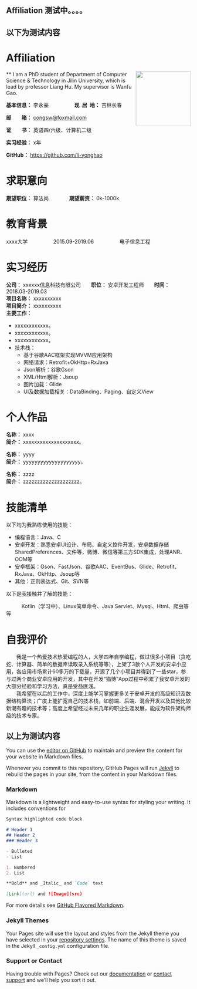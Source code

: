 ## Affiliation  测试中。。。。
## 以下为测试内容
<h1>Affiliation</h1>

<div style="float:right">
    <img src="https://images.unsplash.com/photo-1600806513186-61431e16bf13?ixlib=rb-1.2.1&ixid=eyJhcHBfaWQiOjEyMDd9&auto=format&fit=crop&w=334&q=80" width="150">
</div>

** I am a PhD student of Department of Computer Science & Technology in Jilin University, which is lead by professor Liang Hu. My supervisor is Wanfu Gao.

**基本信息：** 李永豪&emsp;&emsp;&emsp;&emsp;&emsp;**现&ensp;居&ensp;地：** 吉林长春

**邮&emsp;&emsp;箱：** congsw@foxmail.com

**证&emsp;&emsp;书：** 英语四/六级、计算机二级&emsp;&emsp;&emsp;&emsp;&ensp;

**实习经验：** x年

**GitHub：** https://github.com/li-yonghao 

<h1>求职意向</h1>

**期望职位：** 算法岗&emsp;&emsp;&emsp;&emsp;**期望薪资：** 0k-1000k

<h1>教育背景</h1>

xxxx大学&emsp;&emsp;&emsp;&emsp;&emsp;2015.09-2019.06&emsp;&emsp;&emsp;&emsp;&emsp;电子信息工程

<h1>实习经历</h1>

**公司：** xxxxxx信息科技有限公司&emsp;&emsp;**职位：** 安卓开发工程师&emsp;&emsp;**时间：** 2018.03-2019.03
<br/>
**项目名称：** xxxxxxxxxx
<br/>
**项目简介：** xxxxxxxxxx
<br/>
**主要工作：**
 - xxxxxxxxxxxx。
 - xxxxxxxxxxxx。
 - xxxxxxxxxxxx。
 - 技术栈：
   - 基于谷歌AAC框架实现MVVM应用架构
   - 网络请求：Retrofit+OkHttp+RxJava
   - Json解析：谷歌Gson
   - XML/Html解析：Jsoup
   - 图片加载：Glide
   - UI及数据加载相关：DataBinding、Paging、自定义View

<h1>个人作品</h1>

**名称：** xxxx&emsp;&emsp;
<br/>
**简介：** xxxxxxxxxxxxxxxxxxxx。

**名称：** yyyy 
<br/>
**简介：** yyyyyyyyyyyyyyyyyyyy。

**名称：** zzzz
<br/>
**简介：** zzzzzzzzzzzzzzzzzzzz。

<h1>技能清单</h1>

以下均为我熟练使用的技能：

- 编程语言：Java、C
- 安卓开发：熟悉安卓UI设计、布局、自定义控件开发，安卓数据存储SharedPreferences、文件等，微博、微信等第三方SDK集成，处理ANR、OOM等
- 安卓框架：Gson、FastJson、谷歌AAC、EventBus、Glide、Retrofit、RxJava、OkHttp、Jsoup等
- 其他：正则表达式、Git、SVN等

以下是我接触并了解的技能：

&emsp;&emsp;&emsp;Kotlin（学习中）、Linux简单命令、Java Servlet、Mysql、Html、爬虫等等

<h1>自我评价</h1>

&emsp;&emsp;我是一个热爱技术热爱编程的人，大学四年自学编程，做过很多小项目（贪吃蛇、计算器、简单的数据库读取录入系统等等），上架了3款个人开发的安卓小应用，各应用市场累计60多万的下载量，开源了几个小项目并得到了一些star，参与过两个商业安卓应用的开发，其中在开发“猫博”App过程中积累了我安卓开发的大部分经验和学习方法，真是受益匪浅。
<br/>
&emsp;&emsp;我希望在以后的工作中，深度上能学习掌握更多关于安卓开发的高级知识及数据结构算法；广度上能扩宽自己的技术栈，如前端、后端、混合开发以及其他比较新潮有趣的技术等；高度上希望经过未来几年的职业生涯发展，能成为软件架构师级的技术专家。


## 以上为测试内容



You can use the [editor on GitHub](https://github.com/li-yonghao/liyonghao.github.io/edit/gh-pages/index.md) to maintain and preview the content for your website in Markdown files.

Whenever you commit to this repository, GitHub Pages will run [Jekyll](https://jekyllrb.com/) to rebuild the pages in your site, from the content in your Markdown files.

### Markdown

Markdown is a lightweight and easy-to-use syntax for styling your writing. It includes conventions for

```markdown
Syntax highlighted code block

# Header 1
## Header 2
### Header 3

- Bulleted
- List

1. Numbered
2. List

**Bold** and _Italic_ and `Code` text

[Link](url) and ![Image](src)
```

For more details see [GitHub Flavored Markdown](https://guides.github.com/features/mastering-markdown/).

### Jekyll Themes

Your Pages site will use the layout and styles from the Jekyll theme you have selected in your [repository settings](https://github.com/li-yonghao/liyonghao.github.io/settings). The name of this theme is saved in the Jekyll `_config.yml` configuration file.

### Support or Contact

Having trouble with Pages? Check out our [documentation](https://docs.github.com/categories/github-pages-basics/) or [contact support](https://github.com/contact) and we’ll help you sort it out.
